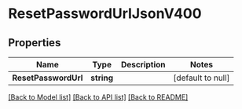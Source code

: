 # ResetPasswordUrlJsonV400

## Properties
Name | Type | Description | Notes
------------ | ------------- | ------------- | -------------
**ResetPasswordUrl** | **string** |  | [default to null]

[[Back to Model list]](../README.md#documentation-for-models) [[Back to API list]](../README.md#documentation-for-api-endpoints) [[Back to README]](../README.md)


